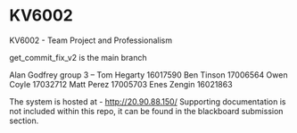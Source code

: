 # KV6002
KV6002 - Team Project and Professionalism 

get_commit_fix_v2 is the main branch 

Alan Godfrey group 3 – 
Tom Hegarty 16017590
Ben Tinson 17006564
Owen Coyle 17032712
Matt Perez 17005703
Enes Zengin 16021863

The system is hosted at - http://20.90.88.150/
Supporting documentation is not included within this repo, it can be found in the blackboard submission section. 

